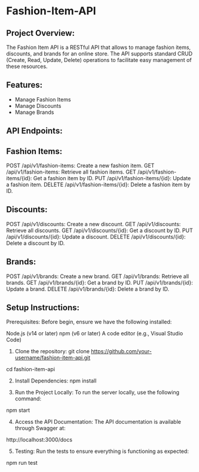 # Fashion-Item-API

## Project Overview:
The Fashion Item API is a RESTful API that allows to manage fashion items, discounts, and brands for an online store.
The API supports standard CRUD (Create, Read, Update, Delete) operations to facilitate easy management of these resources.

## Features:
- Manage Fashion Items
- Manage Discounts
- Manage Brands

## API Endpoints:
## Fashion Items:
POST /api/v1/fashion-items: Create a new fashion item.
GET /api/v1/fashion-items: Retrieve all fashion items.
GET /api/v1/fashion-items/{id}: Get a fashion item by ID.
PUT /api/v1/fashion-items/{id}: Update a fashion item.
DELETE /api/v1/fashion-items/{id}: Delete a fashion item by ID.

## Discounts:
POST /api/v1/discounts: Create a new discount.
GET /api/v1/discounts: Retrieve all discounts.
GET /api/v1/discounts/{id}: Get a discount by ID.
PUT /api/v1/discounts/{id}: Update a discount.
DELETE /api/v1/discounts/{id}: Delete a discount by ID.

## Brands:
POST /api/v1/brands: Create a new brand.
GET /api/v1/brands: Retrieve all brands.
GET /api/v1/brands/{id}: Get a brand by ID.
PUT /api/v1/brands/{id}: Update a brand.
DELETE /api/v1/brands/{id}: Delete a brand by ID.

## Setup Instructions:
Prerequisites:
Before begin, ensure we have the following installed:

Node.js (v14 or later)
npm (v6 or later)
A code editor (e.g., Visual Studio Code)


1. Clone the repository:
git clone https://github.com/your-username/fashion-item-api.git

cd fashion-item-api

2. Install Dependencies:
npm install

3. Run the Project Locally:
To run the server locally, use the following command:

npm start

4. Access the API Documentation:
The API documentation is available through Swagger at:

http://localhost:3000/docs


5. Testing:
Run the tests to ensure everything is functioning as expected:

npm run test

